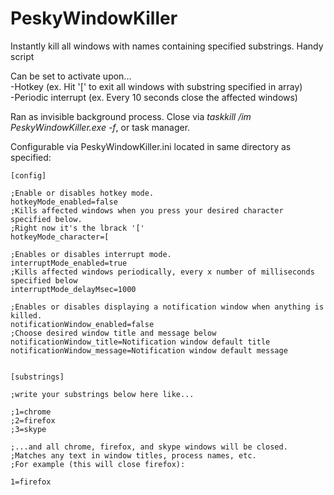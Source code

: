 # PeskyWindowKiller   
Instantly kill all windows with names containing specified substrings.  Handy script   
   
Can be set to activate upon...   
-Hotkey (ex. Hit '[' to exit all windows with substring specified in array)   
-Periodic interrupt (ex. Every 10 seconds close the affected windows)   
   
Ran as invisible background process.  Close via *taskkill /im PeskyWindowKiller.exe -f*, or task manager.   

Configurable via PeskyWindowKiller.ini located in same directory as specified:   
   
```AutoIt   
[config]   
   
;Enable or disables hotkey mode.   
hotkeyMode_enabled=false  
;Kills affected windows when you press your desired character specified below.   
;Right now it's the lbrack '['
hotkeyMode_character=[   
   
;Enables or disables interrupt mode.   
interruptMode_enabled=true   
;Kills affected windows periodically, every x number of milliseconds specified below  
interruptMode_delayMsec=1000   
   
;Enables or disables displaying a notification window when anything is killed.  
notificationWindow_enabled=false   
;Choose desired window title and message below   
notificationWindow_title=Notification window default title   
notificationWindow_message=Notification window default message   
   
   
[substrings]   
   
;write your substrings below here like...   
   
;1=chrome   
;2=firefox   
;3=skype   
   
;...and all chrome, firefox, and skype windows will be closed.   
;Matches any text in window titles, process names, etc.    
;For example (this will close firefox):   
   
1=firefox   
```   
   